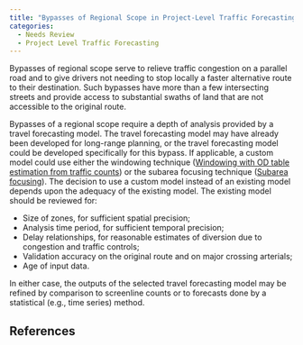 ```yaml
---
title: "Bypasses of Regional Scope in Project-Level Traffic Forecasting"
categories:
  - Needs Review
  - Project Level Traffic Forecasting
---
```


Bypasses of regional scope serve to relieve traffic congestion on a parallel road and to give drivers not needing to stop locally a faster alternative route to their destination. Such bypasses have more than a few intersecting streets and provide access to substantial swaths of land that are not accessible to the original route.

Bypasses of a regional scope require a depth of analysis provided by a travel forecasting model. The travel forecasting model may have already been developed for long-range planning, or the travel forecasting model could be developed specifically for this bypass. If applicable, a custom model could use either the windowing technique ([Windowing with OD table estimation from traffic counts](Windowing_with_OD_table_estimation_from_traffic_counts_in_project_level_traffic_forecasting)) or the subarea focusing technique ([Subarea focusing](Subarea_focusing_in_project_level_traffic_forecasting)).
The decision to use a custom model instead of an existing model depends upon the adequacy of the existing model. The existing model should be reviewed for:

-   Size of zones, for sufficient spatial precision;
-   Analysis time period, for sufficient temporal precision;
-   Delay relationships, for reasonable estimates of diversion due to congestion and traffic controls;
-   Validation accuracy on the original route and on major crossing arterials;
-   Age of input data.

In either case, the outputs of the selected travel forecasting model may be refined by comparison to screenline counts or to forecasts done by a statistical (e.g., time series) method.

References
----------
